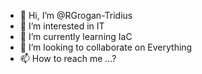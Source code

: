- 👋 Hi, I’m @RGrogan-Tridius
- 👀 I’m interested in IT
- 🌱 I’m currently learning IaC
- 💞️ I’m looking to collaborate on Everything
- 📫 How to reach me ...?

<!---
RGrogan-Tridius/RGrogan-Tridius is a ✨ special ✨ repository because its `README.md` (this file) appears on your GitHub profile.
You can click the Preview link to take a look at your changes.
--->

